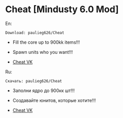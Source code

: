 # Cheat [Mindusty 6.0 Mod] 

En:

`Download: paulieg626/Cheat`

- Fill the core up to 900kk items!!!

- Spawn units who you want!!!

- [Cheat VK](https://vk.com/mindustry_cheat)

Ru:

`Скачать: paulieg626/Cheat`

- Заполни ядро до 900кк шт!!!

- Создавайте юнитов, которые хотите!!!

- [Cheat VK](https://vk.com/mindustry_cheat)

